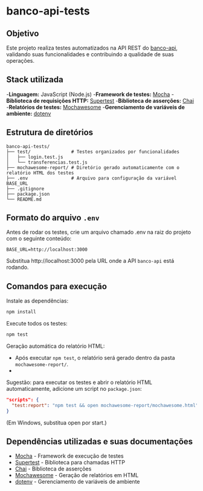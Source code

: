 # banco-api-tests

## Objetivo

Este projeto realiza testes automatizados na API REST do [banco-api](https://github.com/Mjss94/banco-api-tests), validando suas funcionalidades e contribuindo a qualidade de suas operações.

## Stack utilizada

-**Linguagem:** JavaScript (Node.js)
-**Framework de testes:** [Mocha](https://mochajs.org/)
-**Biblioteca de requisições HTTP:** [Supertest](https://www.npmjs.com/package/supertest)
-**Biblioteca de asserções:** [Chai](https://www.chaijs.com/)
-**Relatórios de testes:** [Mochawesome](https://github.com/adamgruber/mochawesome)
-**Gerenciamento de variáveis de ambiente:** [dotenv](https://github.com/motdotla/dotenv)

## Estrutura de diretórios

```
banco-api-tests/
├── test/               # Testes organizados por funcionalidades
│   ├── login.test.js
│   └── transferencias.test.js
├── mochawesome-report/ # Diretório gerado automaticamente com o relatório HTML dos testes
├── .env                # Arquivo para configuração da variável BASE_URL
├── .gitignore
├── package.json
└── README.md
```

## Formato do arquivo `.env`

Antes de rodar os testes, crie um arquivo chamado .env na raiz do projeto com o seguinte conteúdo:

```
BASE_URL=http://localhost:3000
```

Substitua http://localhost:3000 pela URL onde a API `banco-api` está rodando.

## Comandos para execução

Instale as dependências:

```bash
npm install
```

Execute todos os testes:

```bash
npm test
```

Geração automática do relatório HTML:

- Após executar `npm test`, o relatório será gerado dentro da pasta `mochawesome-report/`.
- 
Sugestão: para executar os testes e abrir o relatório HTML automaticamente, adicione um script no `package.json`:

```json
"scripts": {
  "test:report": "npm test && open mochawesome-report/mochawesome.html"
} 
```

(Em Windows, substitua open por start.)

## Dependências utilizadas e suas documentações

- [Mocha](https://mochajs.org/) - Framework de execução de testes
- [Supertest](https://www.npmjs.com/package/supertest) - Biblioteca para chamadas HTTP
- [Chai](https://www.chaijs.com/) - Biblioteca de asserções
- [Mochawesome](https://github.com/adamgruber/mochawesome) - Geração de relatórios em HTML
- [dotenv](https://github.com/motdotla/dotenv) - Gerenciamento de variáveis de ambiente
